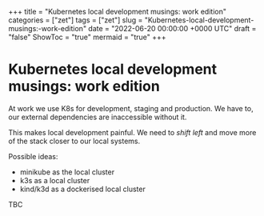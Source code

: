 +++
title = "Kubernetes local development musings: work edition"
categories = ["zet"]
tags = ["zet"]
slug = "Kubernetes-local-development-musings:-work-edition"
date = "2022-06-20 00:00:00 +0000 UTC"
draft = "false"
ShowToc = "true"
mermaid = "true"
+++

# Kubernetes local development musings: work edition

At work we use K8s for development, staging and production. We have to,
our external dependencies are inaccessible without it.

This makes local development painful. We need to *shift left* and move
more of the stack closer to our local systems.

Possible ideas:

- minikube as the local cluster
- k3s as a local cluster
- kind/k3d as a dockerised local cluster

TBC


